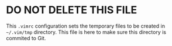 DO NOT DELETE THIS FILE
=======================

This `.vimrc` configuration sets the temporary files to be created
in `~/.vim/tmp` directory. This file is here to make sure this
directory is commited to Git.

